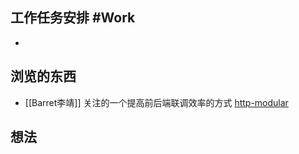 ## 工作任务安排 #Work
- 
## 浏览的东西
- [[Barret李靖]] 关注的一个提高前后端联调效率的方式 [http-modular](https://twitter.com/Barret_China/status/1689819651436691456)
## 想法